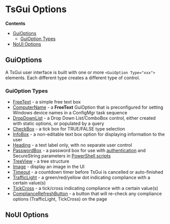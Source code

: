 # TsGui Options

**Contents**
* [GuiOptions](#guioptions)
  * [GuiOption Types](#guioption-types)
* [NoUI Options](#noui-options)


## GuiOptions
A TsGui user interface is built with one or more ```<GuiOption Type="xxx">``` elements. Each different type creates a different type of control.  

### GuiOption Types

* [FreeText](FreeText.md) - a simple free text box
* [ComputerName](ComputerName.md)  - a **FreeText** GuiOption that is preconfigured for setting Windows device names in a ConfigMgr task sequence 
* [DropDownList](DropDownList.md)  - a Drop Down List/ComboBox control, either created with static options, or populated by a query
* [CheckBox](CheckBox.md)  - a tick box for TRUE/FALSE type selection
* [InfoBox](InfoBox.md)  - a non-editable text box option for displaying information to the user
* [Heading](Heading.md)  - a text label only, with no separate user control
* [PasswordBox](PasswordBox.md)  - a password box for use with [authentication](/documentation/Authentication/README.md) and SecureString parameters in [PowerShell scripts](/documentation/features/Scripts.md#passwords--securestrings)
* [TreeView](TreeView.md)  - a tree structure
* [Image](Image.md)  - display an image in the UI
* [Timeout](Timeout.md)  - a countdown timer before TsGui is cancelled or auto-finished
* [TrafficLight](ComplianceOptions.md)  - a green/red/yellow dot indicating compliance with a certain value(s)
* [TickCross](ComplianceOptions.md)  - a tick/cross indicating compliance with a certain value(s)
* [ComplianceRefreshButton](ComplianceOptions.md#refreshing-compliance-state)  - a button that will re-check any compliance options (TrafficLight, TickCross) on the page


## NoUI Options
